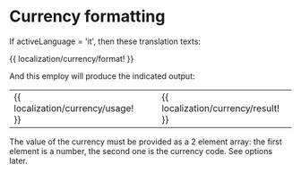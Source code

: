 <!-- ======================================================================
--- Search engine
title:          Currency formatting
keywords:       currency, formatting
description:    Currency formatting using NgTranslation features.
--- Menu system
order:          30
text:           Currency formatting
hidden:         false
umbel:          false
--- Page properties
id:             
document:       
layout:         layout-2-left
$-left:         #side-menu
searchable:     true
--- Side menu
side-menu-root:     /documentation
side-menu-header:   Documentation
side-menu-top:      
side-menu-depth:    2
======================================================================= -->

# Currency formatting

If activeLanguage = 'it', then these translation texts:

{{ localization/currency/format! }}

And this employ will produce the indicated output:

<table class="splitted">
  <tr>
    <td>{{ localization/currency/usage! }}</td>
    <td>&nbsp;</td>
    <td>{{ localization/currency/result! }}</td>
  </tr>
</table>

The value of the currency must be provided as a 2 element array: the first
element is a number, the second one is the currency code. See options later.
